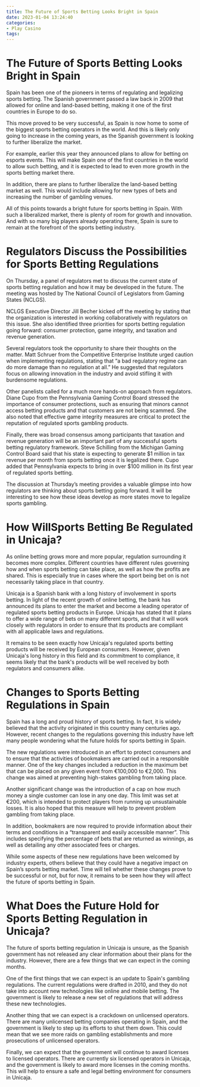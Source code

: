 ```yaml
---
title: The Future of Sports Betting Looks Bright in Spain
date: 2023-01-04 13:24:40
categories:
- Play Casino
tags:
---
```



#  The Future of Sports Betting Looks Bright in Spain

Spain has been one of the pioneers in terms of regulating and legalizing sports betting. The Spanish government passed a law back in 2009 that allowed for online and land-based betting, making it one of the first countries in Europe to do so.

This move proved to be very successful, as Spain is now home to some of the biggest sports betting operators in the world. And this is likely only going to increase in the coming years, as the Spanish government is looking to further liberalize the market.

For example, earlier this year they announced plans to allow for betting on esports events. This will make Spain one of the first countries in the world to allow such betting, and it is expected to lead to even more growth in the sports betting market there.

In addition, there are plans to further liberalize the land-based betting market as well. This would include allowing for new types of bets and increasing the number of gambling venues.

All of this points towards a bright future for sports betting in Spain. With such a liberalized market, there is plenty of room for growth and innovation. And with so many big players already operating there, Spain is sure to remain at the forefront of the sports betting industry.

#  Regulators Discuss the Possibilities for Sports Betting Regulations

On Thursday, a panel of regulators met to discuss the current state of sports betting regulation and how it may be developed in the future. The meeting was hosted by The National Council of Legislators from Gaming States (NCLGS).

NCLGS Executive Director Jill Becher kicked off the meeting by stating that the organization is interested in working collaboratively with regulators on this issue. She also identified three priorities for sports betting regulation going forward: consumer protection, game integrity, and taxation and revenue generation.

Several regulators took the opportunity to share their thoughts on the matter. Matt Schruer from the Competitive Enterprise Institute urged caution when implementing regulations, stating that “a bad regulatory regime can do more damage than no regulation at all.” He suggested that regulators focus on allowing innovation in the industry and avoid stifling it with burdensome regulations.

Other panelists called for a much more hands-on approach from regulators. Diane Cupo from the Pennsylvania Gaming Control Board stressed the importance of consumer protections, such as ensuring that minors cannot access betting products and that customers are not being scammed. She also noted that effective game integrity measures are critical to protect the reputation of regulated sports gambling products.

Finally, there was broad consensus among participants that taxation and revenue generation will be an important part of any successful sports betting regulatory framework. Steve Schilling from the Michigan Gaming Control Board said that his state is expecting to generate $1 million in tax revenue per month from sports betting once it is legalized there. Cupo added that Pennsylvania expects to bring in over $100 million in its first year of regulated sports betting.

The discussion at Thursday’s meeting provides a valuable glimpse into how regulators are thinking about sports betting going forward. It will be interesting to see how these ideas develop as more states move to legalize sports gambling.

#  How WillSports Betting Be Regulated in Unicaja?

As online betting grows more and more popular, regulation surrounding it becomes more complex. Different countries have different rules governing how and when sports betting can take place, as well as how the profits are shared. This is especially true in cases where the sport being bet on is not necessarily taking place in that country.

Unicaja is a Spanish bank with a long history of involvement in sports betting. In light of the recent growth of online betting, the bank has announced its plans to enter the market and become a leading operator of regulated sports betting products in Europe. Unicaja has stated that it plans to offer a wide range of bets on many different sports, and that it will work closely with regulators in order to ensure that its products are compliant with all applicable laws and regulations.

It remains to be seen exactly how Unicaja's regulated sports betting products will be received by European consumers. However, given Unicaja's long history in this field and its commitment to compliance, it seems likely that the bank's products will be well received by both regulators and consumers alike.

#  Changes to Sports Betting Regulations in Spain

Spain has a long and proud history of sports betting. In fact, it is widely believed that the activity originated in this country many centuries ago. However, recent changes to the regulations governing this industry have left many people wondering what the future holds for sports betting in Spain.

The new regulations were introduced in an effort to protect consumers and to ensure that the activities of bookmakers are carried out in a responsible manner. One of the key changes included a reduction in the maximum bet that can be placed on any given event from €100,000 to €2,000. This change was aimed at preventing high-stakes gambling from taking place.

Another significant change was the introduction of a cap on how much money a single customer can lose in any one day. This limit was set at €200, which is intended to protect players from running up unsustainable losses. It is also hoped that this measure will help to prevent problem gambling from taking place.

In addition, bookmakers are now required to provide information about their terms and conditions in a “transparent and easily accessible manner”. This includes specifying the percentage of bets that are returned as winnings, as well as detailing any other associated fees or charges.

While some aspects of these new regulations have been welcomed by industry experts, others believe that they could have a negative impact on Spain’s sports betting market. Time will tell whether these changes prove to be successful or not, but for now, it remains to be seen how they will affect the future of sports betting in Spain.

#  What Does the Future Hold for Sports Betting Regulation in Unicaja?

The future of sports betting regulation in Unicaja is unsure, as the Spanish government has not released any clear information about their plans for the industry. However, there are a few things that we can expect in the coming months.

One of the first things that we can expect is an update to Spain's gambling regulations. The current regulations were drafted in 2010, and they do not take into account new technologies like online and mobile betting. The government is likely to release a new set of regulations that will address these new technologies.

Another thing that we can expect is a crackdown on unlicensed operators. There are many unlicensed betting companies operating in Spain, and the government is likely to step up its efforts to shut them down. This could mean that we see more raids on gambling establishments and more prosecutions of unlicensed operators.

Finally, we can expect that the government will continue to award licenses to licensed operators. There are currently six licensed operators in Unicaja, and the government is likely to award more licenses in the coming months. This will help to ensure a safe and legal betting environment for consumers in Unicaja.